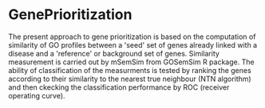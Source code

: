 # GenePrioritization

The present approach to gene prioritization is based on the computation of similarity of GO profiles between a 'seed' set of genes already linked with a disease and a 'reference' or background set of genes. Similarity measurement is carried out by mSemSim from GOSemSim R package. The ability of classification of the measurments is tested by ranking the genes according to their similarity to the nearest true neighbour (NTN algorithm) and then ckecking the classification performance by ROC (receiver operating curve).
